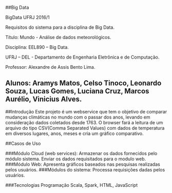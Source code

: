 ##Big Data  

BigData UFRJ 2016/1  

Requisitos do sistema para a disciplina de Big Data.  

Título: Mundo - Análise de dados meteorológicos.  

Disciplina: EEL890 – Big Data.  

UFRJ – DEL - Departamento de Engenharia Eletrônica e de Computação.  

Professor: Alexandre de Assis Bento Lima.  

Alunos: Aramys Matos, Celso Tinoco, Leonardo Souza, Lucas Gomes, Luciana Cruz, Marcos Aurélio, Vinicius Alves.  
--
##Introdução
Este projeto é um webservice que tem o objetivo de comparar  mudanças climáticas no mundo com o passar dos anos, levando em consideração dados coletados desde 1763. 
O browser fará a leitura de um arquivo do tipo CSV(Comma Separated Values) com dados de temperatura em diversos lugares, anos, meses e cria um gráfico comparativo.

##Casos de Uso

###Módulo Cloud (web services):
Armazenar os dados fornecidos pelo módulo sistema.
Enviar os dados requisitados para o modulo web.
###Módulo Web:
Apresenta gráficos baseados nas pesquisas realizadas pelos usuários.
###Módulos do sistema:
Processa requisições dadas pelos usuários.

###Tecnologias
Programação Scala, Spark, HTML, JavaScript

